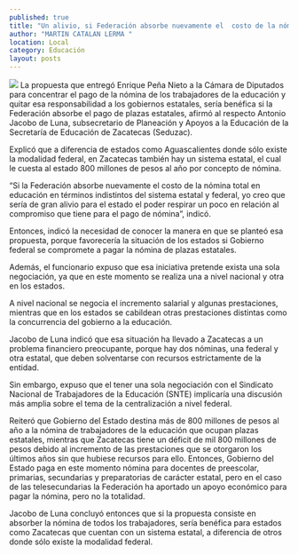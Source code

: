 ```yaml
---
published: true
title: "Un alivio, si Federación absorbe nuevamente el  costo de la nómina total de docentes: Seduzac"
author: "MARTIN CATALAN LERMA "
location: Local
category: Educación
layout: posts
---
```


![](http://i.imgur.com/joSWCyMm.jpg)
La propuesta que entregó Enrique Peña Nieto a la Cámara de Diputados para concentrar el pago de la nómina de los trabajadores de la educación y quitar esa responsabilidad a los gobiernos estatales, sería benéfica si la Federación absorbe el pago de plazas estatales, afirmó al respecto Antonio Jacobo de Luna, subsecretario de Planeación y Apoyos a la Educación de la Secretaría de Educación de Zacatecas (Seduzac).

Explicó que a diferencia de estados como Aguascalientes donde sólo existe la modalidad federal, en Zacatecas también hay un sistema estatal, el cual le cuesta al estado 800 millones de pesos al año por concepto de nómina.

“Si la Federación absorbe nuevamente el costo de la nómina total en educación en términos indistintos del sistema estatal y federal, yo creo que sería de gran alivio para el estado el poder respirar un poco en relación al compromiso que tiene para el pago de nómina”, indicó.

Entonces, indicó la necesidad de conocer la manera en que se planteó esa propuesta, porque favorecería la situación de los estados si Gobierno federal se compromete a pagar la nómina de plazas estatales.

Además, el funcionario expuso que esa iniciativa pretende exista una sola negociación, ya que en este momento se realiza una a nivel nacional y otra en los estados. 

A nivel nacional se negocia el incremento salarial y algunas prestaciones, mientras que en los estados se cabildean otras prestaciones distintas como la concurrencia del gobierno a la educación.

Jacobo de Luna indicó que esa situación ha llevado a Zacatecas a un problema financiero preocupante, porque hay dos nóminas, una federal y otra estatal, que deben solventarse con recursos estrictamente de la entidad.

Sin embargo, expuso que el tener una sola negociación con el Sindicato Nacional de Trabajadores de la Educación (SNTE) implicaría una discusión más amplia sobre el tema de la centralización a nivel federal.

Reiteró que Gobierno del Estado destina más de 800 millones de pesos al año a la nómina de trabajadores de la educación que ocupan plazas estatales, mientras que Zacatecas tiene un déficit de mil 800 millones de pesos debido al incremento de las prestaciones que se otorgaron los últimos años sin que hubiese recursos para ello.
Entonces, Gobierno del Estado paga en este momento nómina para docentes de preescolar, primarias, secundarias y preparatorias de carácter estatal, pero en el caso de las telesecundarias la Federación ha aportado un apoyo económico para pagar la nómina, pero no la totalidad.

Jacobo de Luna concluyó entonces que si la propuesta consiste en absorber la nómina de todos los trabajadores, sería benéfica para estados como Zacatecas que cuentan con un sistema estatal, a diferencia de otros donde sólo existe la modalidad federal.
